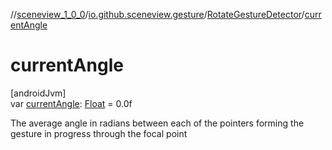 //[sceneview_1_0_0](../../../index.md)/[io.github.sceneview.gesture](../index.md)/[RotateGestureDetector](index.md)/[currentAngle](current-angle.md)

# currentAngle

[androidJvm]\
var [currentAngle](current-angle.md): [Float](https://kotlinlang.org/api/latest/jvm/stdlib/kotlin/-float/index.html) = 0.0f

The average angle in radians between each of the pointers forming the gesture in progress through the focal point
